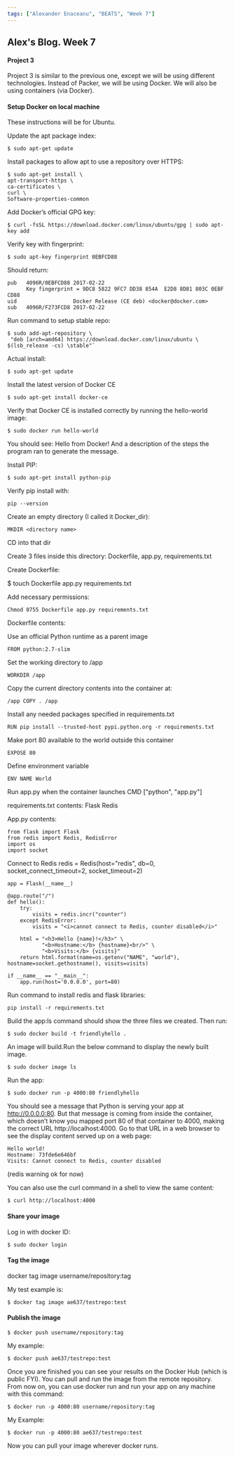 ```yaml
---
tags: ["Alexander Enaceanu", "BEATS", "Week 7"]
---
```

## Alex's Blog. Week 7

#### Project 3
Project 3 is similar to the previous one, except we will be using different
technologies. Instead of Packer, we will be using Docker. We will also be using
containers (via Docker).

#### Setup Docker on local machine
These instructions will be for Ubuntu.

Update the apt package index:

    $ sudo apt-get update

Install packages to allow apt to use a repository over HTTPS:

    $ sudo apt-get install \
    apt-transport-https \
    ca-certificates \
    curl \
    Software-properties-common
 Add Docker’s official GPG key:

    $ curl -fsSL https://download.docker.com/linux/ubuntu/gpg | sudo apt-key add

Verify key with fingerprint:

    $ sudo apt-key fingerprint 0EBFCD88

Should return:

    pub   4096R/0EBFCD88 2017-02-22
          Key fingerprint = 9DC8 5822 9FC7 DD38 854A  E2D8 8D81 803C 0EBF CD88
    uid                  Docker Release (CE deb) <docker@docker.com>
    sub   4096R/F273FCD8 2017-02-22

Run command to setup stable repo:

    $ sudo add-apt-repository \
     "deb [arch=amd64] https://download.docker.com/linux/ubuntu \
    $(lsb_release -cs) \stable"`

Actual install:

    $ sudo apt-get update

Install the latest version of Docker CE

    $ sudo apt-get install docker-ce

Verify that Docker CE is installed correctly by running the hello-world image:

    $ sudo docker run hello-world

You should see: Hello from Docker! And a description of the steps the program
ran to generate the message.

Install PIP:

    $ sudo apt-get install python-pip

Verify pip install with:

    pip --version

Create an empty directory (I called it Docker_dir):

    MKDIR <directory name>

CD into that dir

Create 3 files inside this directory: Dockerfile, app.py, requirements.txt

Create Dockerfile:

  $  touch Dockerfile app.py requirements.txt

Add necessary permissions:

    Chmod 0755 Dockerfile app.py requirements.txt

Dockerfile contents:

Use an official Python runtime as a parent image

    FROM python:2.7-slim

Set the working directory to /app

    WORKDIR /app

Copy the current directory contents into the container at:

    /app COPY . /app

Install any needed packages specified in requirements.txt

    RUN pip install --trusted-host pypi.python.org -r requirements.txt

Make port 80 available to the world outside this container

    EXPOSE 80

Define environment variable

    ENV NAME World

Run app.py when the container launches
CMD ["python", "app.py"]

requirements.txt contents:
    Flask
    Redis

App.py contents:

    from flask import Flask
    from redis import Redis, RedisError
    import os
    import socket

Connect to Redis
    redis = Redis(host="redis", db=0, socket_connect_timeout=2, socket_timeout=2)

    app = Flask(__name__)

    @app.route("/")
    def hello():
        try:
            visits = redis.incr("counter")
        except RedisError:
            visits = "<i>cannot connect to Redis, counter disabled</i>"

        html = "<h3>Hello {name}!</h3>" \
               "<b>Hostname:</b> {hostname}<br/>" \
               "<b>Visits:</b> {visits}"
        return html.format(name=os.getenv("NAME", "world"), hostname=socket.gethostname(), visits=visits)

    if __name__ == "__main__":
        app.run(host='0.0.0.0', port=80)

Run command to install redis and flask libraries:

    pip install -r requirements.txt

Build the app:ls command should show the three files we created. Then run:

    $ sudo docker build -t friendlyhello .

An image will build.Run the below command to display the newly built image.

    $ sudo docker image ls

Run the app:

    $ sudo docker run -p 4000:80 friendlyhello

You should see a message that Python is serving your app at http://0.0.0.0:80. But that message is coming from inside the container, which doesn’t know you mapped port 80 of that container to 4000, making the correct URL http://localhost:4000.
Go to that URL in a web browser to see the display content served up on a web page:

    Hello world!
    Hostname: 73fde6e646bf
    Visits: Cannot connect to Redis, counter disabled

(redis warning ok for now)

You can also use the curl command in a shell to view the same content:

    $ curl http://localhost:4000

#### Share your image

Log in with docker ID:

    $ sudo docker login

#### Tag the image

docker tag image username/repository:tag

My test example is:

    $ docker tag image ae637/testrepo:test

#### Publish the image

    $ docker push username/repository:tag

My example:

    $ docker push ae637/testrepo:test

Once you are finished you can see your results on the Docker Hub
(which is public FYI). You can pull and run the image from the remote
repository. From now on, you can use docker run and run your app on any machine
with this command:

    $ docker run -p 4000:80 username/repository:tag

My Example:

    $ docker run -p 4000:80 ae637/testrepo:test

Now you can pull your image wherever docker runs.
